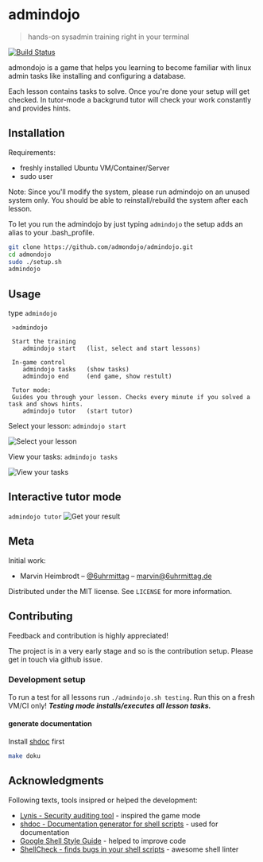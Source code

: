 # admindojo
> hands-on sysadmin training right in your terminal

[![Build Status](https://travis-ci.org/admindojo/admindojo.svg?branch=master)](https://travis-ci.org/admindojo/admindojo)

admondojo is a game that helps you learning to become familiar with linux admin tasks like installing and configuring a database.

Each lesson contains tasks to solve. Once you're done your setup will get checked. 
In tutor-mode a backgrund tutor will check your work constantly and provides hints.


## Installation

Requirements:
- freshly installed Ubuntu VM/Container/Server
- sudo user

Note: Since you'll modify the system, please run admindojo on an unused system only. You should be able to reinstall/rebuild the system after each lesson.

To let you run the admindojo by just typing `admindojo` the setup adds an alias to your .bash_profile.
```sh
git clone https://github.com/admondojo/admindojo.git
cd admondojo
sudo ./setup.sh
admindojo
```

## Usage
type `admindojo`
```
 >admindojo

 Start the training
    admindojo start   (list, select and start lessons)

 In-game control
    admindojo tasks   (show tasks)
    admindojo end     (end game, show restult)

 Tutor mode:
 Guides you through your lesson. Checks every minute if you solved a task and shows hints.
    admindojo tutor   (start tutor)
```

Select your lesson:
`admindojo start`

![Select your lesson](./documentation/screenshot_input.png)

View your tasks:
`admindojo tasks`

![View your tasks](./documentation/screenshot_tasks.png)

## Interactive tutor mode
`admindojo tutor`
![Get your result](./documentation/screenshot_result.png)




## Meta

Initial work:
- Marvin Heimbrodt – [@6uhrmittag](https://twitter.com/6uhrmittag) – marvin@6uhrmittag.de

Distributed under the MIT license. See ``LICENSE`` for more information.

## Contributing

Feedback and contribution is highly appreciated! 

The project is in a very early stage and so is the contribution setup. Please get in touch via github issue.

### Development setup

To run a test for all lessons run `./admindojo.sh testing`. 
Run this on a fresh VM/CI only! ***Testing mode installs/executes all lesson tasks.***

#### generate documentation
Install [shdoc](https://github.com/reconquest/shdoc) first
```sh
make doku
```

## Acknowledgments
Following texts, tools insipred or helped the development:

* [Lynis - Security auditing tool](https://github.com/CISOfy/lynis) - inspired the game mode
* [shdoc - Documentation generator for shell scripts](https://github.com/reconquest/shdoc) - used for documentation
* [Google Shell Style Guide](https://google.github.io/styleguide/shell.xml#Function_Names) - helped to improve code
* [ShellCheck - finds bugs in your shell scripts](https://google.github.io/styleguide/shell.xml#Function_Names) - awesome shell linter

